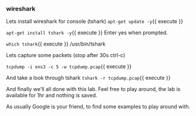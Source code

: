 ### wireshark

Lets install wireshark for console (tshark)
`apt-get update -y`{{ execute }}


`apt-get install tshark -y`{{ execute }}
Enter yes when prompted.


`which tshark`{{ execute }}
/usr/bin/tshark

Lets capture some packets (stop after 30s ctrl-c)

`tcpdump -i ens3 -c 5 -w tcpdump.pcap`{{ execute }}

And take a look through tshark
`tshark -r tcpdump.pcap`{{ execute }}

And finally we'll all done with this lab. Feel free to play around, the lab is available for 1hr and nothing is saved. 

As usually Google is your friend, to find some examples to play around with.



